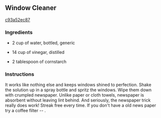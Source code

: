 ## Window Cleaner

[c93a52ec87](http://www.food.com/recipe/window-cleaner-515915)

### Ingredients

 - 2 cup of water, bottled, generic

 - 14 cup of vinegar, distilled

 - 2 tablespoon of cornstarch

### Instructions

It works like nothing else and keeps windows shined to perfection. Shake the solution up in a spray bottle and spritz the windows. Wipe them down with crumpled newspaper. Unlike paper or cloth towels, newspaper is absorbent without leaving lint behind. And seriously, the newspaper trick really does work! Streak free every time. If you don't have a old news paper try a coffee filter -- .